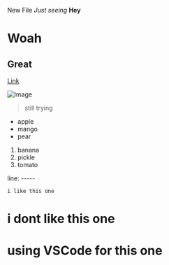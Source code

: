 New File
 *Just seeing*
__Hey__

# Woah

## Great

[Link](http://canvas.com)

![Image](http://url/a.png)

> still trying

* apple
* mango
* pear

1. banana
2. pickle
3. tomato

line: -----


`i like this one`

# i dont like this one

# using VSCode for this one
